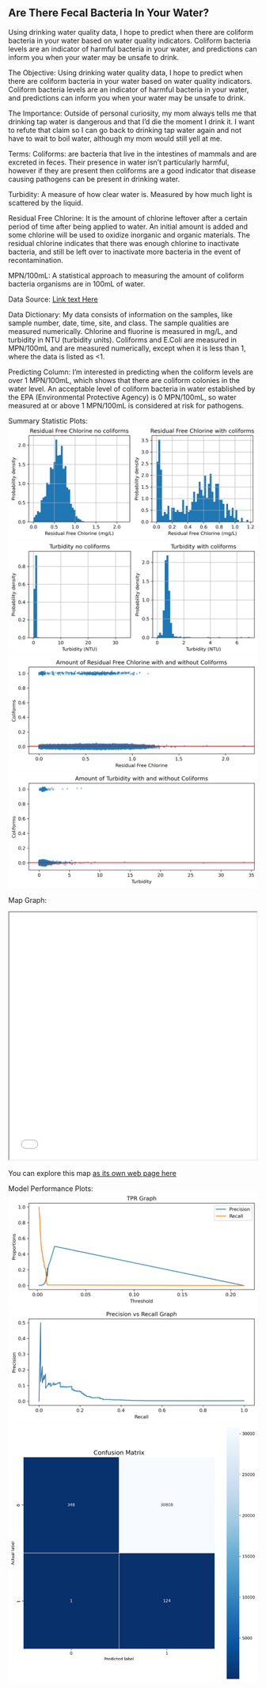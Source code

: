 ## Are There Fecal Bacteria In Your Water?
Using drinking water quality data, I hope to predict when there are coliform bacteria in your water based on water quality indicators. Coliform bacteria levels are an indicator of harmful bacteria in your water, and predictions can inform you when your water may be unsafe to drink.

The Objective:
Using drinking water quality data, I hope to predict when there are coliform bacteria in your water based on water quality indicators. Coliform bacteria levels are an indicator of harmful bacteria in your water, and predictions can inform you when your water may be unsafe to drink.

The Importance:
Outside of personal curiosity, my mom always tells me that drinking tap water is dangerous and that I’d die the moment I drink it. I want to refute that claim so I can go back to drinking tap water again and not have to wait to boil water, although my mom would still yell at me.

Terms:
Coliforms: are bacteria that live in the intestines of mammals and are excreted in feces. Their presence in water isn’t particularly harmful, however if they are present then coliforms are a good indicator that disease causing pathogens can be present in drinking water.

Turbidity: A measure of how clear water is. Measured by how much light is scattered by the liquid.

Residual Free Chlorine: It is the amount of chlorine leftover after a certain period of time after being applied to water. An initial amount is added and some chlorine will be used to oxidize inorganic and organic materials. The residual chlorine indicates that there was enough chlorine to inactivate bacteria, and still be left over to inactivate more bacteria in the event of recontamination.

MPN/100mL: A statistical approach to measuring the amount of coliform bacteria organisms are in 100mL of water.

Data Source:
[Link text Here](https://data.cityofnewyork.us/Environment/Drinking-Water-Quality-Distribution-Monitoring-Dat/bkwf-xfky)


Data Dictionary:
My data consists of information on the samples, like sample number, date, time, site, and class. The sample qualities are measured numerically. Chlorine and fluorine is measured in mg/L, and turbidity in NTU (turbidity units). Coliforms and E.Coli are measured in MPN/100mL and are measured numerically, except when it is less than 1, where the data is listed as <1.

Predicting Column:
I’m interested in predicting when the coliform levels are over 1 MPN/100mL, which shows that there are coliform colonies in the water level. An acceptable level of coliform bacteria in water established by the EPA (Environmental Protective Agency) is 0 MPN/100mL, so water measured at or above 1 MPN/100mL is considered at risk for pathogens.

Summary Statistic Plots:
![Residual Free Chlorine Probability Density Histogram](/plots/rfc_histogram.png)
![Turbidity Probability Density Histogram](/plots/turb_histogram.png)
![Residual Free Chlorine Scatterplot With and Without Coliforms](/plots/rfc_scatter.png)
![Turbidity Scatterplot With and Without Coliforms](/plots/turb_scatter.png)


Map Graph:
<iframe src="nyc_water_site_map.html" height="500" width="500"></iframe>

You can explore this map [as its own web page here](nyc_water_site_map.html)

Model Performance Plots:
![probablity density histogram](/plots/tpr.png)
![probablity density histogram](/plots/precision_vs_recall.png)
![probablity density histogram](/plots/confusion_matrix.png)



